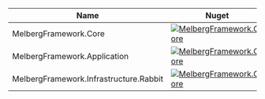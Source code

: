 |Name|Nuget|Source|
|-|-|-|
|MelbergFramework.Core|[![MelbergFramework.Core](https://img.shields.io/nuget/v/MelbergFramework.Core.svg)](https://www.nuget.org/packages/MelbergFramework.Core/)|[MelbergFramework](https://github.com/MelbergFramework/MelbergFramework)
|MelbergFramework.Application|[![MelbergFramework.Core](https://img.shields.io/nuget/v/MelbergFramework.Application.svg)](https://www.nuget.org/packages/MelbergFramework.Application/)|[MelbergFramework](https://github.com/MelbergFramework/MelbergFramework)
|MelbergFramework.Infrastructure.Rabbit|[![MelbergFramework.Core](https://img.shields.io/nuget/v/MelbergFramework.Infrastructure.Rabbit.svg)](https://www.nuget.org/packages/MelbergFramework.Infrastructure.Rabbit/)|[MelbergFramework](https://github.com/MelbergFramework/MelbergFramework.Infrastructure.Rabbit)
